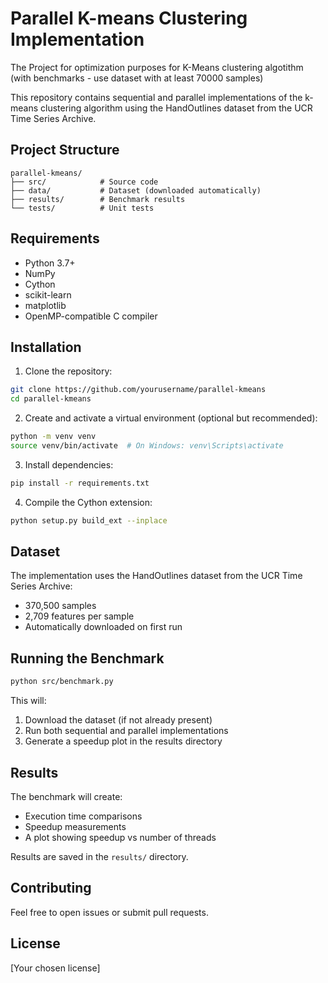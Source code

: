 # Parallel K-means Clustering Implementation
The Project for optimization purposes for K-Means clustering algotithm (with benchmarks - use dataset with at least 70000 samples)

This repository contains sequential and parallel implementations of the k-means clustering algorithm using the HandOutlines dataset from the UCR Time Series Archive.

## Project Structure
```
parallel-kmeans/
├── src/            # Source code
├── data/           # Dataset (downloaded automatically)
├── results/        # Benchmark results
└── tests/          # Unit tests
```

## Requirements
- Python 3.7+
- NumPy
- Cython
- scikit-learn
- matplotlib
- OpenMP-compatible C compiler

## Installation

1. Clone the repository:
```bash
git clone https://github.com/yourusername/parallel-kmeans
cd parallel-kmeans
```

2. Create and activate a virtual environment (optional but recommended):
```bash
python -m venv venv
source venv/bin/activate  # On Windows: venv\Scripts\activate
```

3. Install dependencies:
```bash
pip install -r requirements.txt
```

4. Compile the Cython extension:
```bash
python setup.py build_ext --inplace
```

## Dataset

The implementation uses the HandOutlines dataset from the UCR Time Series Archive:
- 370,500 samples
- 2,709 features per sample
- Automatically downloaded on first run

## Running the Benchmark

```bash
python src/benchmark.py
```

This will:
1. Download the dataset (if not already present)
2. Run both sequential and parallel implementations
3. Generate a speedup plot in the results directory

## Results

The benchmark will create:
- Execution time comparisons
- Speedup measurements
- A plot showing speedup vs number of threads

Results are saved in the `results/` directory.

## Contributing

Feel free to open issues or submit pull requests.

## License

[Your chosen license]
